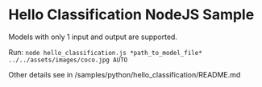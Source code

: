 # Hello Classification NodeJS Sample

Models with only 1 input and output are supported.

Run:
`node hello_classification.js *path_to_model_file* ../../assets/images/coco.jpg AUTO`

Other details see in /samples/python/hello_classification/README.md
